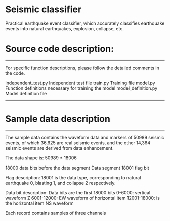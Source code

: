 # Seismic classifier
 Practical earthquake event classifier, which accurately classifies earthquake events into natural earthquakes, explosion, collapse, etc.

# Source code description:
-------------------------------------------------------------------------
For specific function descriptions, please follow the detailed comments in the code.

independent_test.py
Independent test file
train.py
Training file
model.py
Function definitions necessary for training the model
model_definition.py
Model definition file

----------------------------------------------------------------------------

# Sample data description
-------------------------------
The sample data contains the waveform data and markers of 50989 seismic events, of which 36,625 are real seismic events, and the other 14,364 seismic events are derived from data enhancement.

The data shape is: 50989 * 18006

18000 data bits before the data segment
Data segment 18001 flag bit

Flag description:
18001 is the data type, corresponding to natural earthquake 0, blasting 1, and collapse 2 respectively.

Data bit description:
Data bits are the first 18000 bits
0-6000: vertical waveform Z
6001-12000: EW waveform of horizontal item
12001-18000: is the horizontal item NS waveform

Each record contains samples of three channels